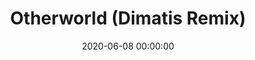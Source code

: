 ---
layout: fanlink

title: Otherworld (Dimatis Remix)
artists: Killigrew
link: otherworld-remix
date: 2020-06-08 00:00:00
sc:
    - killigrewchillstep

image: https://dimatis.yizack.com/images/otherworld-remix.jpg

spotify: https://open.spotify.com/track/6TeIFOimKiK9qLSgrWkrNa
soundcloud: https://soundcloud.com/dimatis/killigrew-otherworld-dimatis-remix
youtube: https://youtu.be/cqjYqMi87_E
itunes: https://music.apple.com/us/album/otherworld-dimatis-remix/1517724651?i=1517724656&app=itunes&ls=1
apple: https://music.apple.com/us/album/otherworld-dimatis-remix/1517724651?i=1517724656&app=music&ls=1
bandcamp: 
deezer: https://www.deezer.com/us/track/989123192
tidal: https://tidal.com/browse/track/144558495

dropbox: kpnsz9108mumxdt

download: true

dark: false
---